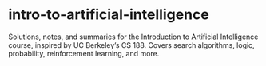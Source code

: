 # intro-to-artificial-intelligence
Solutions, notes, and summaries for the Introduction to Artificial Intelligence course, inspired by UC Berkeley’s CS 188. Covers search algorithms, logic, probability, reinforcement learning, and more.
